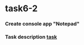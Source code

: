 # task6-2

### Create console app "Notepad"
### Task description [task](https://github.com/OlgaDorohova/task6-2/blob/main/Practice_6.pdf)
